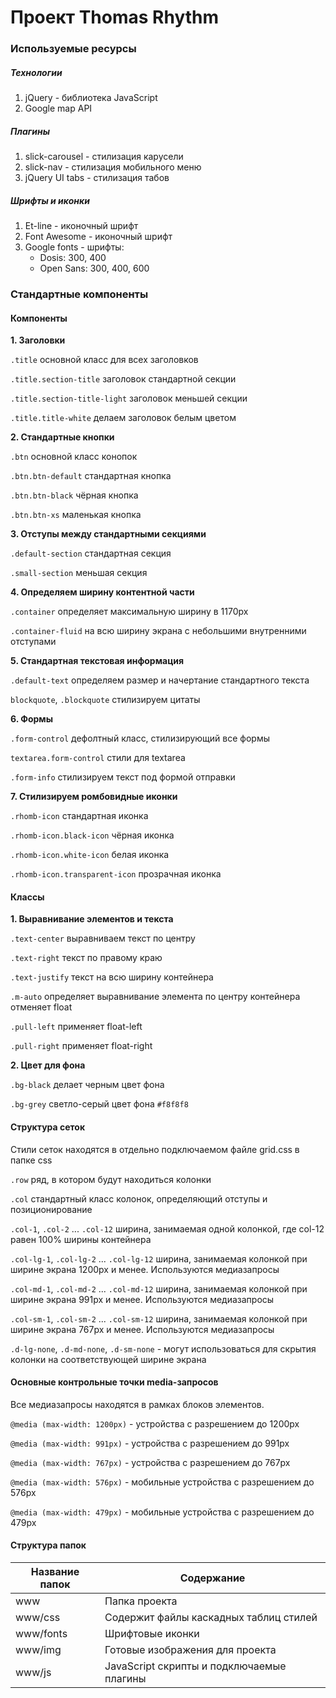 # Проект Thomas Rhythm

### Используемые ресурсы

##### Технологии

1. jQuery - библиотека JavaScript
2. Google map API

##### Плагины

1. slick-carousel - стилизация карусели
2. slick-nav - стилизация мобильного меню
3. jQuery UI tabs - стилизация табов

##### Шрифты и иконки

1. Et-line - иконочный шрифт
2. Font Awesome - иконочный шрифт
3. Google fonts - шрифты:
	* Dosis: 300, 400
	* Open Sans: 300, 400, 600

### Стандартные компоненты

#### Компоненты

**1. Заголовки**

```.title``` основной класс для всех заголовков

```.title.section-title``` заголовок стандартной секции

```.title.section-title-light``` заголовок меньшей секции

```.title.title-white``` делаем заголовок белым цветом

**2. Стандартные кнопки**

```.btn``` основной класс конопок

```.btn.btn-default``` стандартная кнопка

```.btn.btn-black``` чёрная кнопка

```.btn.btn-xs``` маленькая кнопка

**3. Отступы между стандартными секциями**

```.default-section``` стандартная секция

```.small-section``` меньшая секция

**4. Определяем ширину контентной части**

```.container``` определяет максимальную ширину в 1170px

```.container-fluid``` на всю ширину экрана с небольшими внутренними отступами

**5. Стандартная текстовая информация**

```.default-text``` определяем размер и начертание стандартного текста

```blockquote```, ```.blockquote``` стилизируем цитаты

**6. Формы**

```.form-control``` дефолтный класс, стилизирующий все формы

```textarea.form-control``` стили для textarea

```.form-info``` стилизируем текст под формой отправки

**7. Стилизируем ромбовидные иконки**

```.rhomb-icon``` стандартная иконка

```.rhomb-icon.black-icon``` чёрная иконка

```.rhomb-icon.white-icon``` белая иконка

```.rhomb-icon.transparent-icon``` прозрачная иконка

#### Классы

**1. Выравнивание элементов и текста**

```.text-center``` выравниваем текст по центру

```.text-right``` текст по правому краю

```.text-justify``` текст на всю ширину контейнера

```.m-auto``` определяет выравнивание элемента по центру контейнера отменяет float

```.pull-left``` применяет float-left

```.pull-right``` применяет float-right

**2. Цвет для фона**

```.bg-black``` делает черным цвет фона

```.bg-grey``` светло-серый цвет фона ```#f8f8f8```

#### Структура сеток

Стили сеток находятся в отдельно подключаемом файле grid.css в папке css

```.row``` ряд, в котором будут находиться колонки

```.col``` стандартный класс колонок, определяющий отступы и позиционирование

```.col-1```, ```.col-2``` ... ```.col-12``` ширина, занимаемая одной колонкой, где col-12 равен 100% ширины контейнера

```.col-lg-1```, ```.col-lg-2``` ... ```.col-lg-12``` ширина, занимаемая колонкой при ширине экрана 1200px и менее. Используются медиазапросы

```.col-md-1```, ```.col-md-2``` ... ```.col-md-12``` ширина, занимаемая колонкой при ширине экрана 991px и менее. Используются медиазапросы

```.col-sm-1```, ```.col-sm-2``` ... ```.col-sm-12``` ширина, занимаемая колонкой при ширине экрана 767px и менее. Используются медиазапросы

```.d-lg-none```, ```.d-md-none```, ```.d-sm-none``` - могут использоваться для скрытия колонки на соответствующей ширине экрана

#### Основные контрольные точки media-запросов

Все медиазапросы находятся в рамках блоков элементов.

```@media (max-width: 1200px)``` - устройства c разрешением до 1200px

```@media (max-width: 991px)``` - устройства c разрешением до 991px

```@media (max-width: 767px)``` - устройства c разрешением до 767px

```@media (max-width: 576px)``` - мобильные устройства c разрешением до 576px

```@media (max-width: 479px)``` - мобильные устройства c разрешением до 479px

#### Структура папок

Название папок | Содержание
------------ | -------------
www | Папка проекта
www/css | Содержит файлы каскадных таблиц стилей
www/fonts | Шрифтовые иконки
www/img | Готовые изображения для проекта
www/js | JavaScript скрипты и подключаемые плагины